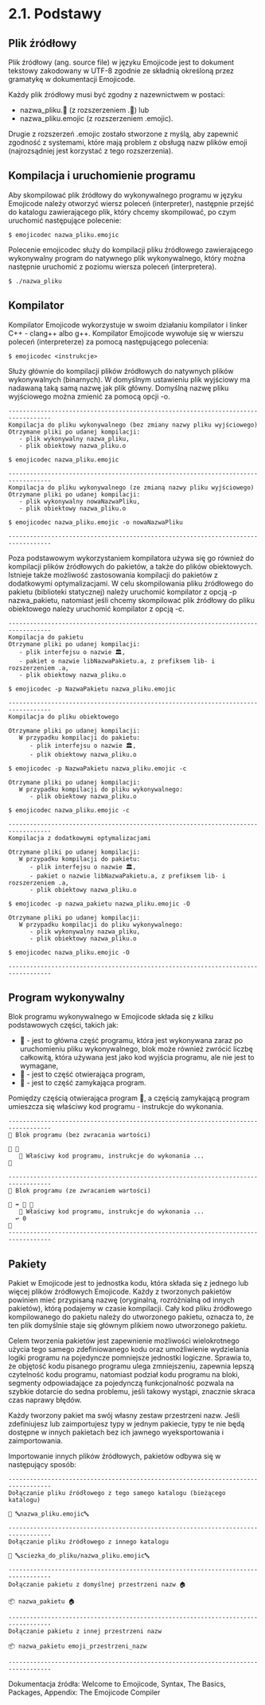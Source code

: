 
# 2.1. Podstawy

## Plik źródłowy

Plik źródłowy (ang. source file) w języku Emojicode jest to dokument tekstowy zakodowany w UTF-8 zgodnie ze składnią określoną przez gramatykę w dokumentacji Emojicode.

Każdy plik źródłowy musi być zgodny z nazewnictwem w postaci:
* nazwa_pliku.🍇 (z rozszerzeniem .🍇) lub
* nazwa_pliku.emojic (z rozszerzeniem .emojic).

Drugie z rozszerzeń .emojic zostało stworzone z myślą, aby zapewnić zgodność z systemami, które mają problem z obsługą nazw plików emoji (najrozsądniej jest korzystać z tego rozszerzenia).

## Kompilacja i uruchomienie programu 

Aby skompilować plik źródłowy do wykonywalnego programu w języku Emojicode należy otworzyć wiersz poleceń (interpreter), następnie przejść do katalogu zawierającego plik, który chcemy skompilować, po czym uruchomić następujące polecenie:

```
$ emojicodec nazwa_pliku.emojic
```

Polecenie emojicodec służy do kompilacji pliku źródłowego zawierającego wykonywalny program do natywnego plik wykonywalnego, który można następnie uruchomić z poziomu wiersza poleceń (interpretera).

```
$ ./nazwa_pliku
```

## Kompilator

Kompilator Emojicode wykorzystuje w swoim działaniu kompilator i linker C++ - clang++ albo g++. Kompilator Emojicode wywołuje się w wierszu poleceń (interpreterze) za pomocą następującego polecenia:

```
$ emojicodec <instrukcje>
```

Służy głównie do kompilacji plików źródłowych do natywnych plików wykonywalnych (binarnych). W domyślnym ustawieniu plik wyjściowy ma nadawaną taką samą nazwę jak plik główny. Domyślną nazwę pliku wyjściowego można zmienić za pomocą opcji -o.

```
----------------------------------------------------------------------------------
Kompilacja do pliku wykonywalnego (bez zmiany nazwy pliku wyjściowego)
Otrzymane pliki po udanej kompilacji: 
   - plik wykonywalny nazwa_pliku,
   - plik obiektowy nazwa_pliku.o

$ emojicodec nazwa_pliku.emojic

----------------------------------------------------------------------------------
Kompilacja do pliku wykonywalnego (ze zmianą nazwy pliku wyjściowego)
Otrzymane pliki po udanej kompilacji: 
   - plik wykonywalny nowaNazwaPliku,
   - plik obiektowy nazwa_pliku.o

$ emojicodec nazwa_pliku.emojic -o nowaNazwaPliku

----------------------------------------------------------------------------------
```

Poza podstawowym wykorzystaniem kompilatora używa się go również do kompilacji plików źródłowych do pakietów, a także do plików obiektowych. Istnieje także możliwość zastosowania kompilacji do pakietów z dodatkowymi optymalizacjami.
W celu skompilowania pliku źródłowego do pakietu (biblioteki statycznej) należy uruchomić kompilator z opcją -p nazwa_pakietu, natomiast jeśli chcemy skompilować plik źródłowy do pliku obiektowego należy uruchomić kompilator z opcją -c.

```
----------------------------------------------------------------------------------
Kompilacja do pakietu
Otrzymane pliki po udanej kompilacji: 
   - plik interfejsu o nazwie 🏛, 
   - pakiet o nazwie libNazwaPakietu.a, z prefiksem lib- i rozszerzeniem .a,
   - plik obiektowy nazwa_pliku.o

$ emojicodec -p NazwaPakietu nazwa_pliku.emojic

----------------------------------------------------------------------------------
Kompilacja do pliku obiektowego

Otrzymane pliki po udanej kompilacji:
   W przypadku kompilacji do pakietu:
      - plik interfejsu o nazwie 🏛, 
      - plik obiektowy nazwa_pliku.o

$ emojicodec -p NazwaPakietu nazwa_pliku.emojic -c

Otrzymane pliki po udanej kompilacji:
   W przypadku kompilacji do pliku wykonywalnego:
      - plik obiektowy nazwa_pliku.o

$ emojicodec nazwa_pliku.emojic -c

----------------------------------------------------------------------------------
Kompilacja z dodatkowymi optymalizacjami

Otrzymane pliki po udanej kompilacji:
   W przypadku kompilacji do pakietu:
      - plik interfejsu o nazwie 🏛, 
      - pakiet o nazwie libNazwaPakietu.a, z prefiksem lib- i rozszerzeniem .a,
      - plik obiektowy nazwa_pliku.o

$ emojicodec -p nazwa_pakietu nazwa_pliku.emojic -O

Otrzymane pliki po udanej kompilacji:
   W przypadku kompilacji do pliku wykonywalnego:
      - plik wykonywalny nazwa_pliku,
      - plik obiektowy nazwa_pliku.o

$ emojicodec nazwa_pliku.emojic -O

----------------------------------------------------------------------------------
```

## Program wykonywalny

Blok programu wykonywalnego w Emojicode składa się z kilku podstawowych części, takich jak:
* 🏁 - jest to główna część programu, która jest wykonywana zaraz po uruchomieniu pliku wykonywalnego, blok może również zwrócić liczbę całkowitą, która używana jest jako kod wyjścia programu, ale nie jest to wymagane,
* 🍇 - jest to część otwierająca program,
* 🍉 - jest to część zamykająca program.

Pomiędzy częścią otwierająca program 🍇, a częścią zamykającą program umieszcza się właściwy kod programu - instrukcje do wykonania.

```
----------------------------------------------------------------------------------
💭 Blok programu (bez zwracania wartości)

🏁 🍇
   💭 Właściwy kod programu, instrukcje do wykonania ...
🍉

----------------------------------------------------------------------------------
💭 Blok programu (ze zwracaniem wartości)

🏁 ➡️ 🔢 🍇
   💭 Właściwy kod programu, instrukcje do wykonania ...
  ↩️ 0
🍉
----------------------------------------------------------------------------------
```

## Pakiety

Pakiet w Emojicode jest to jednostka kodu, która składa się z jednego lub więcej plików źródłowych Emojicode. Każdy z tworzonych pakietów powinien mieć przypisaną nazwę (oryginalną, rozróżnialną od innych pakietów), którą podajemy w czasie kompilacji. Cały kod pliku źródłowego kompilowanego do pakietu należy do utworzonego pakietu, oznacza to, że ten plik domyślnie staje się głównym plikiem nowo utworzonego pakietu.

Celem tworzenia pakietów jest zapewnienie możliwości wielokrotnego użycia tego samego zdefiniowanego kodu oraz umożliwienie wydzielania logiki programu na pojedyncze pomniejsze jednostki logiczne. Sprawia to, że objętość kodu pisanego programu ulega zmniejszeniu, zapewnia lepszą czytelność kodu programu, natomiast podział kodu programu na bloki, segmenty odpowiadające za pojedynczą funkcjonalność pozwala na szybkie dotarcie do sedna problemu, jeśli takowy wystąpi, znacznie skraca czas naprawy błędów.

Każdy tworzony pakiet ma swój własny zestaw przestrzeni nazw. Jeśli zdefiniujesz lub zaimportujesz typy w jednym pakiecie, typy te nie będą dostępne w innych pakietach bez ich jawnego wyeksportowania i zaimportowania.

Importowanie innych plików źródłowych, pakietów odbywa się w następujący sposób:

```
----------------------------------------------------------------------------------
Dołączanie pliku źródłowego z tego samego katalogu (bieżącego katalogu) 

📜 🔤nazwa_pliku.emojic🔤

----------------------------------------------------------------------------------
Dołączanie pliku źródłowego z innego katalogu

📜 🔤sciezka_do_pliku/nazwa_pliku.emojic🔤

----------------------------------------------------------------------------------
Dołączanie pakietu z domyślnej przestrzeni nazw 🏠

📦 nazwa_pakietu 🏠

----------------------------------------------------------------------------------
Dołączanie pakietu z innej przestrzeni nazw

📦 nazwa_pakietu emoji_przestrzeni_nazw

----------------------------------------------------------------------------------
```

Dokumentacja źródła: Welcome to Emojicode, Syntax, The Basics, Packages, Appendix: The Emojicode Compiler